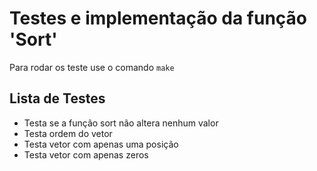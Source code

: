 # Testes e implementação da função 'Sort'
Para rodar os teste use o comando `make`
## Lista de Testes
- Testa se a função sort não altera nenhum valor
- Testa ordem do vetor
- Testa vetor com apenas uma posição
- Testa vetor com apenas zeros
